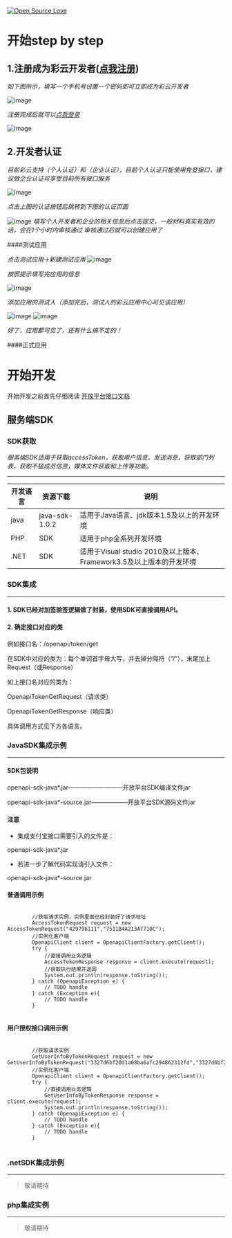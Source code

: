 [![Open Source Love](https://badges.frapsoft.com/v1/open-source.svg?v=103)](https://github.com/ellerbrock/open-source-badge)

# 开始step by step

## 1.注册成为彩云开发者([点我注册](https://open.jituancaiyun.com/developer/register.html))

_如下图所示，填写一个手机号设置一个密码即可立即成为彩云开发者_

![image](http://7xnmmr.com1.z0.glb.clouddn.com/Snip20160630_7.png)

_注册完成后就可以[点我登录](https://open.jituancaiyun.com)_

![image](http://7xnmmr.com1.z0.glb.clouddn.com/Snip20160630_14.png)

## 2.开发者认证

_目前彩云支持（个人认证）和（企业认证），目前个人认证只能使用免登接口，建议做企业认证可享受目前所有接口服务_

![image](http://7xnmmr.com1.z0.glb.clouddn.com/Snip20160630_11.png)


_点击上图的认证按钮后跳转到下图的认证页面_

![image](http://7xnmmr.com1.z0.glb.clouddn.com/Snip20160630_13.png)
_填写个人开发者和企业的相关信息后点击提交，一般材料真实有效的话，会在1个小时内审核通过_
_审核通过后就可以创建应用了_

####测试应用

_点击测试应用->新建测试应用_
![image](http://7xnmmr.com1.z0.glb.clouddn.com/Snip20160630_15.png)

_按照提示填写完应用的信息_

![image](http://7xnmmr.com1.z0.glb.clouddn.com/Snip20160630_16.png)

_添加应用的测试人（添加完后，测试人的彩云应用中心可见该应用）_

![image](http://7xnmmr.com1.z0.glb.clouddn.com/Snip20160630_17.png)
![image](http://7xnmmr.com1.z0.glb.clouddn.com/Snip20160630_18.png)

_好了，应用都可见了，还有什么搞不定的！_

####正式应用


# 开始开发

开始开发之前首先仔细阅读 [开放平台接口文档](http://uban360.github.io/)

## 服务端SDK

### SDK获取

_服务端SDK适用于获取accessToken，获取用户信息，发送消息，获取部门列表，获取不猛成员信息，媒体文件获取和上传等功能。_

***

| 开发语言  | 资源下载 | 说明 |
| --------- | ------- | ----- |
| java  | java-sdk-1.0.2 | 适用于Java语言、jdk版本1.5及以上的开发环境 |
| PHP  | SDK | 适用于php全系列开发环境 |
| .NET  | SDK | 适用于Visual studio 2010及以上版本、Framework3.5及以上版本的开发环境 |



### SDK集成

***

#### 1. SDK已经对加签验签逻辑做了封装，使用SDK可直接调用API。
#### 2. 确定接口对应的类

例如接口名：/openapi/token/get

在SDK中对应的类为：每个单词首字母大写，并去掉分隔符（“/”），末尾加上Request（或Response）

如上接口名对应的类为：

OpenapiTokenGetRequest（请求类）

OpenapiTokenGetResponse（响应类）

具体调用方式见下方各语言。

### JavaSDK集成示例

***

#### SDK包说明

openapi-sdk-java*.jar—————————开放平台SDK编译文件jar

openapi-sdk-java*-source.jar——————开放平台SDK源码文件jar

####  注意

* 集成支付宝接口需要引入的文件是：

openapi-sdk-java*.jar

* 若进一步了解代码实现请引入文件：

openapi-sdk-java*-source.jar
#### 普通调用示例

```

		//获取请求实例，实例里面已经封装好了请求地址
		AccessTokenRequest request = new AccessTokenRequest("429796111","7511B4A213A7710C");
		//实例化客户端
        OpenapiClient client = OpenapiClientFactory.getClient();
        try {
        	//直接调用业务逻辑
            AccessTokenResponse response = client.execute(request);
            //获取执行结果并返回
            System.out.println(response.toString());
        } catch (OpenapiException e) {
            // TODO handle
        } catch (Exception e){
            // TODO handle
        }
        

```

#### 用户授权接口调用示例

```

		//获取请求实例
		GetUserInfoByTokenRequest request = new GetUserInfoByTokenRequest("3327d6bf20d1a08ba6afc294862312fd","3327d6bf20d1a08ba6afc294862312fd");
		//实例化客户端
        OpenapiClient client = OpenapiClientFactory.getClient();
        try {
        	//直接调用业务逻辑
            GetUserInfoByTokenResponse response = client.execute(request);
            System.out.println(response.toString());
        } catch (OpenapiException e) {
            // TODO handle
        } catch (Exception e){
            // TODO handle
        }


````

### .netSDK集成示例


***

> 敬请期待

### php集成实例

***

> 敬请期待
